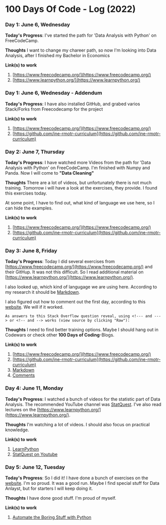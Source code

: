 # 100 Days Of Code - Log (2022)
<!---
### Day 0: February 30, 2016 (Example 1)
##### (delete me or comment me out)

**Today's Progress**: Fixed CSS, worked on canvas functionality for the app.

**Thoughts:** I really struggled with CSS, but, overall, I feel like I am slowly getting better at it. Canvas is still new for me, but I managed to figure out some basic functionality.

**Link to work:** [Calculator App](http://www.example.com)

### Day 0: February 30, 2016 (Example 2)
##### (delete me or comment me out)

**Today's Progress**: Fixed CSS, worked on canvas functionality for the app.

**Thoughts**: I really struggled with CSS, but, overall, I feel like I am slowly getting better at it. Canvas is still new for me, but I managed to figure out some basic functionality.

**Link(s) to work**: [Calculator App](http://www.example.com)

--->
### Day 1: June 6, Wednesday

**Today's Progress**: I've started the path for 'Data Analysis with Python' on FreeCodeCamp.

**Thoughts** I want to change my chareer path, so now I'm looking into Data Analysis, after I finished my Bachelor in Economics

**Link(s) to work**
1. [https://www.freecodecamp.org/](https://www.freecodecamp.org/)
2. [https://www.learnpython.org/](https://www.learnpython.org/)

### Day 1: June 6, Wednesday - Addendum

**Today's Progress**: I have also installed GitHub, and grabed varios Stack/Forks from Freecodecamp for the project

**Link(s) to work**
1. [https://www.freecodecamp.org/](https://www.freecodecamp.org/)
2. [https://github.com/ine-rmotr-curriculum](https://github.com/ine-rmotr-curriculum)

### Day 2: June 7, Thursday

**Today's Progress**: I have watched more Videos from the path for 'Data Analysis with Python' on FreeCodeCamp. I'm finished with Numpy and Panda.
Now I will come to **"Data Cleaning"**

**Thoughts** There are a lot of videos, but unfortunately there is not much training. 
Tomorrow i will have a look at the exercises, they provide. 
I found this exercises today. 

At some point, I have to find out, what kind of language we use here, so I can hide the examples. 

**Link(s) to work**
1. [https://www.freecodecamp.org/](https://www.freecodecamp.org/)
2. [https://github.com/ine-rmotr-curriculum](https://github.com/ine-rmotr-curriculum)

### Day 3: June 8, Friday

**Today's Progress**: Today I did several exercises from [https://www.freecodecamp.org/](https://www.freecodecamp.org/) and their GitHup.
It was not this difficult. So I read additional material on [https://www.learnpython.org/](https://www.learnpython.org/).

I also looked up, which kind of langugage we are using here.
According to my research it should be [Markdown](https://www.markdownguide.org/).

I also figured out how to comment out the first day, according to this [website](https://gist.github.com/jonikarppinen/47dc8c1d7ab7e911f4c9).
We will if it worked. 

`As answers to this Stack Overflow question reveal, using <!--- and ---> or <!-- and --> works (view source by clicking "Raw"):`

**Thoughts** I need to find better training options. Maybe I should
hang out in Codewars or check other **100 Days of Coding**-Blogs.


**Link(s) to work**
1. [https://www.freecodecamp.org/](https://www.freecodecamp.org/)
2. [https://github.com/ine-rmotr-curriculum](https://github.com/ine-rmotr-curriculum)
3. [Markdown](https://www.markdownguide.org/)
4. [Comments](https://gist.github.com/jonikarppinen/47dc8c1d7ab7e911f4c9)

### Day 4: June 11, Monday

**Today's Progress**: I watched a bunch of videos for the statistic part of Data Analysis.
The recommended YouTube channel was [StatQuest](https://www.youtube.com/c/joshstarmer).
I've also read lectures on the [https://www.learnpython.org/](https://www.learnpython.org/).

**Thoughts** I'm watching a lot of videos. I should also focus on practical knowledge.


**Link(s) to work**
1. [LearnPython](https://www.learnpython.org/)
2. [StatQuest on Youtube](https://www.youtube.com/c/joshstarmer)

### Day 5: June 12, Tuesday

**Today's Progress**: So I did it! I have done a bunch of exercises on
the [website](https://automatetheboringstuff.com). I'm so proud.
It was a good run. Maybe I find special stuff for Data Anlayst, but for starters I will keep doing it.

**Thoughts** I have done good stuff. I'm proud of myself.

**Link(s) to work**
1. [Automate the Boring Stuff with Python](https://automatetheboringstuff.com/)
